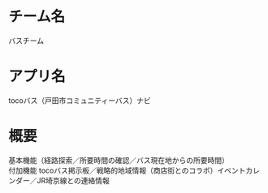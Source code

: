 # チーム名
バスチーム
# アプリ名
tocoバス（戸田市コミュニティーバス）ナビ
# 概要
基本機能（経路探索／所要時間の確認／バス現在地からの所要時間）  
付加機能 tocoバス掲示板／戦略的地域情報（商店街とのコラボ）イベントカレンダー／JR埼京線との連絡情報
